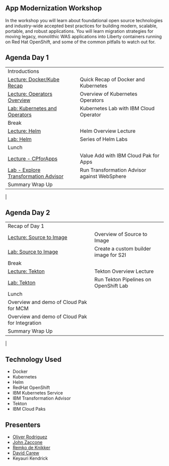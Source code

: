 
## App Modernization Workshop

In the workshop you will learn about foundational open source technologies and industry-wide accepted best practices for building modern, scalable, portable, and robust applications. You will learn migration strategies for moving legacy, monolithic WAS applications into Liberty containers running on Red Hat OpenShift, and some of the common pitfalls to watch out for.

## Agenda Day 1
|   |   |
| - | - |
| Introductions | |
| [Lecture: Docker/Kube Recap](https://ibm.box.com/s/t9vipcb1ncnjedeydpwx4np0yzi8xdzr) | Quick Recap of Docker and Kubernetes |
| [Lecture: Operators Overview](https://ibm.box.com/s/vxk3rj1f8babuap02frcisve0p43knqi) | Overview of Kubernetes Operators |
| [Lab: Kubernetes and Operators](generatedContent/digidevcon-iks/README.md) | Kubernetes Lab with IBM Cloud Operator |
| Break | |
| [Lecture: Helm](https://ibm.box.com/s/cluclg99642s5bgi6j2wixr37jg7nw96) | Helm Overview Lecture |
| [Lab: Helm](generatedContent/helm101/README.md) | Series of Helm Labs |
| Lunch | |
| [Lecture - CPforApps](https://ibm.box.com/s/uvw3yu8m750akki6o2mk0d8mdrmkcg2w) | Value Add with IBM Cloud Pak for Apps |
| [Lab - Explore Transformation Advisor](generatedContent/app-modernization-ta-explore-lab-openshift4/README.md) | Run Transformation Advisor against WebSphere |
| Summary Wrap Up | |
|

## Agenda Day 2
|   |   |
| - | - |
| Recap of Day 1 | |
| [Lecture: Source to Image](https://ibm.box.com/s/xfe0abgj8s7gochyrnt6c9z7um3w6pnh) | Overview of Source to Image |
| [Lab: Source to Image](generatedContent/s2i-open-liberty-workshop/README.md) | Create a custom builder image for S2I |
| Break | |
| [Lecture: Tekton](https://ibm.box.com/s/kisshn88w4a79jzz557o5h6c5k55o9ze) | Tekton Overview Lecture |
| [Lab: Tekton](generatedContent/helm101/README.md) | Run Tekton Pipelines on OpenShift Lab |
| Lunch | |
| Overview and demo of Cloud Pak for MCM | |
| Overview and demo of Cloud Pak for Integration | |
| Summary Wrap Up | |
|

## Technology Used

* Docker
* Kubernetes
* Helm
* RedHat OpenShift
* IBM Kubernetes Service
* IBM Transformation Advisor
* Tekton
* IBM Cloud Paks

## Presenters

* [Oliver Rodriguez](https://github.com/odrodrig)
* [John Zaccone](https://github.com/jzaccone)
* [Remko de Knikker](https://github.com/remkohdev)
* [David Carew](https://github.com/djccarew)
* Keyauri Kendrick
